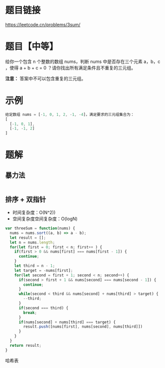 # 题目链接

https://leetcode.cn/problems/3sum/

# 题目【中等】

给你一个包含 n 个整数的数组 nums，判断 nums 中是否存在三个元素 a，b，c ，使得 a + b + c = 0 ？请你找出所有满足条件且不重复的三元组。

**注意：** 答案中不可以包含重复的三元组。

# 示例

```js
给定数组 nums = [-1, 0, 1, 2, -1, -4]，满足要求的三元组集合为：
[
  [-1, 0, 1],
  [-1, -1, 2]
]

```

# 题解

## 暴力法

```js

```

## 排序 + 双指针

- 时间复杂度：O(N^2))
- 空间复杂度空间复杂度：O(logN)

```js
var threeSum = function(nums) {
  nums = nums.sort((a, b) => a - b);
  let result = [];
  let n = nums.length;
  for(let first = 0; first < n; first++ ) {
    if(first > 0 && nums[first] === nums[first - 1]) {
      continue;
    }
    let third = n - 1;
    let target = -nums[first];
    for(let second = first + 1; second < n; second++) {
      if(second > first + 1 && nums[second] === nums[second - 1]) {
        continue;
      }
      while(second < third && nums[second] + nums[third] > target) {
        --third;
      }
      if(second === third) {
        break;
      }
      if(nums[second] + nums[third] === target) {
        result.push([nums[first], nums[second], nums[third]])
      }
    }
  }
  return result;
}

```

哈希表
```js

```